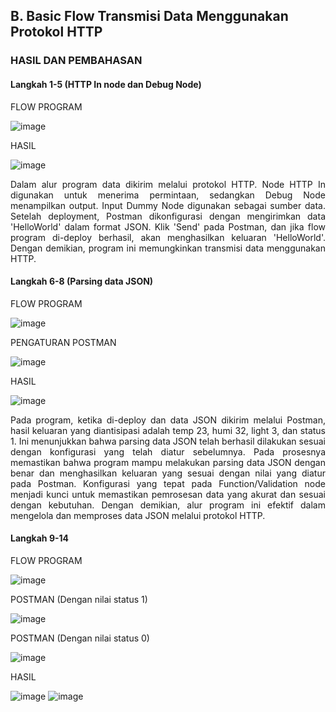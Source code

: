 ## B. Basic Flow Transmisi Data Menggunakan Protokol HTTP

### HASIL DAN PEMBAHASAN
#### Langkah 1-5 (HTTP In node dan Debug Node)
FLOW PROGRAM

![image](https://github.com/sekarnaa/sistem-embedded-new/assets/150989006/302ee753-5db8-40a1-b5c7-1777fd6e5919)

HASIL

![image](https://github.com/sekarnaa/sistem-embedded-new/assets/150989006/b93936a9-f7af-4db9-8c75-a7d6cf580167)

<p align="justify">Dalam alur program data dikirim melalui protokol HTTP. Node HTTP In digunakan untuk menerima permintaan, sedangkan Debug Node menampilkan output. Input Dummy Node digunakan sebagai sumber data. Setelah deployment, Postman dikonfigurasi dengan mengirimkan data 'HelloWorld' dalam format JSON. Klik 'Send' pada Postman, dan jika flow program di-deploy berhasil, akan menghasilkan keluaran 'HelloWorld'. Dengan demikian, program ini memungkinkan transmisi data menggunakan HTTP. </p>

#### Langkah 6-8 (Parsing data JSON)
FLOW PROGRAM

![image](https://github.com/sekarnaa/sistem-embedded-new/assets/150989006/28fdef66-33fc-45a7-b7fc-d0f821928778)

PENGATURAN POSTMAN

![image](https://github.com/sekarnaa/sistem-embedded-new/assets/150989006/ff972a9b-b069-47f4-bd90-c0e923d405a9)

HASIL

![image](https://github.com/sekarnaa/sistem-embedded-new/assets/150989006/4483d502-b89a-4dfd-a102-c0567c0ecfd8)

<p align="justify">Pada program, ketika di-deploy dan data JSON dikirim melalui Postman, hasil keluaran yang diantisipasi adalah temp 23, humi 32, light 3, dan status 1. Ini menunjukkan bahwa parsing data JSON telah berhasil dilakukan sesuai dengan konfigurasi yang telah diatur sebelumnya. Pada prosesnya memastikan bahwa program mampu melakukan parsing data JSON dengan benar dan menghasilkan keluaran yang sesuai dengan nilai yang diatur pada Postman. Konfigurasi yang tepat pada Function/Validation node menjadi kunci untuk memastikan pemrosesan data yang akurat dan sesuai dengan kebutuhan. Dengan demikian, alur program ini efektif dalam mengelola dan memproses data JSON melalui protokol HTTP.</p>

#### Langkah 9-14
FLOW PROGRAM

![image](https://github.com/sekarnaa/sistem-embedded-new/assets/150989006/1562a851-6175-4b72-82b4-69b9d732073e)

POSTMAN (Dengan nilai status 1)

![image](https://github.com/sekarnaa/sistem-embedded-new/assets/150989006/b10e3aa7-6a3e-4287-a748-32d8efe39a0c)

POSTMAN (Dengan nilai status 0)

![image](https://github.com/sekarnaa/sistem-embedded-new/assets/150989006/2e396440-4e8c-4e0c-9ef7-36b959eb62fc)

HASIL

![image](https://github.com/sekarnaa/sistem-embedded-new/assets/150989006/40d2d20c-c9d0-47b9-a12d-edaebbe31e9c)
![image](https://github.com/sekarnaa/sistem-embedded-new/assets/150989006/04f0af76-5372-49cb-a7c6-f9c3b2fc99de)
